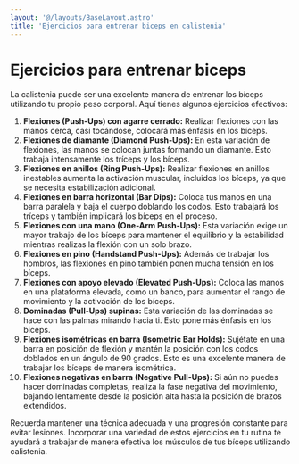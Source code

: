 ```yaml
---
layout: '@/layouts/BaseLayout.astro'
title: 'Ejercicios para entrenar biceps en calistenia'
---
```


# Ejercicios para entrenar biceps

La calistenia puede ser una excelente manera de entrenar los bíceps utilizando tu propio peso corporal. Aquí tienes algunos ejercicios efectivos:

1. **Flexiones (Push-Ups) con agarre cerrado:** Realizar flexiones con las manos cerca, casi tocándose, colocará más énfasis en los bíceps.
2. **Flexiones de diamante (Diamond Push-Ups):** En esta variación de flexiones, las manos se colocan juntas formando un diamante. Esto trabaja intensamente los tríceps y los bíceps.
3. **Flexiones en anillos (Ring Push-Ups):** Realizar flexiones en anillos inestables aumenta la activación muscular, incluidos los bíceps, ya que se necesita estabilización adicional.
4. **Flexiones en barra horizontal (Bar Dips):** Coloca tus manos en una barra paralela y baja el cuerpo doblando los codos. Esto trabajará los tríceps y también implicará los bíceps en el proceso.
5. **Flexiones con una mano (One-Arm Push-Ups):** Esta variación exige un mayor trabajo de los bíceps para mantener el equilibrio y la estabilidad mientras realizas la flexión con un solo brazo.
6. **Flexiones en pino (Handstand Push-Ups):** Además de trabajar los hombros, las flexiones en pino también ponen mucha tensión en los bíceps.
7. **Flexiones con apoyo elevado (Elevated Push-Ups):** Coloca las manos en una plataforma elevada, como un banco, para aumentar el rango de movimiento y la activación de los bíceps.
8. **Dominadas (Pull-Ups) supinas:** Esta variación de las dominadas se hace con las palmas mirando hacia ti. Esto pone más énfasis en los bíceps.
9. **Flexiones isométricas en barra (Isometric Bar Holds):** Sujétate en una barra en posición de flexión y mantén la posición con los codos doblados en un ángulo de 90 grados. Esto es una excelente manera de trabajar los bíceps de manera isométrica.
10. **Flexiones negativas en barra (Negative Pull-Ups):** Si aún no puedes hacer dominadas completas, realiza la fase negativa del movimiento, bajando lentamente desde la posición alta hasta la posición de brazos extendidos.

Recuerda mantener una técnica adecuada y una progresión constante para evitar lesiones. Incorporar una variedad de estos ejercicios en tu rutina te ayudará a trabajar de manera efectiva los músculos de tus bíceps utilizando calistenia.

